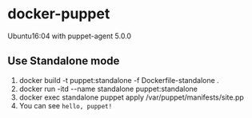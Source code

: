 # docker-puppet

Ubuntu16:04 with puppet-agent 5.0.0

## Use Standalone mode

1. docker build -t puppet:standalone -f Dockerfile-standalone .
2. docker run -itd --name standalone puppet:standalone
3. docker exec standalone puppet apply /var/puppet/manifests/site.pp
4. You can see `hello, puppet!`
